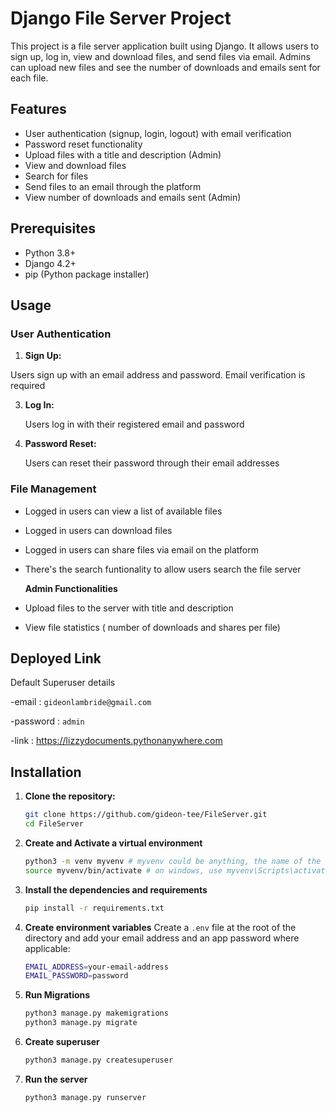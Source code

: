 # Django File Server Project

This project is a file server application built using Django. It allows users to sign up, log in, view and download files, and send files via email. Admins can upload new files and see the number of downloads and emails sent for each file.

## Features

- User authentication (signup, login, logout) with email verification
- Password reset functionality
- Upload files with a title and description (Admin)
- View and download files
- Search for files
- Send files to an email through the platform
- View number of downloads and emails sent (Admin)

## Prerequisites

- Python 3.8+
- Django 4.2+
- pip (Python package installer)

## Usage

### User Authentication
1. **Sign Up:**
   
  Users sign up with an email address and password. Email verification is required

3. **Log In:**
   
   Users log in with their registered email and password

4. **Password Reset:**
   
   Users can reset their password through their email addresses

### File Management
- Logged in users can view a list of available files
- Logged in users can download files
- Logged in users can share files via email on the platform
- There's the search funtionality to allow users search the file server

  **Admin Functionalities**
- Upload files to the server with title and description
- View file statistics ( number of downloads and shares per file)

## Deployed Link

Default Superuser details

-email : `gideonlambride@gmail.com`

-password : `admin`

-link : https://lizzydocuments.pythonanywhere.com


## Installation

1. **Clone the repository:**
   ```bash
   git clone https://github.com/gideon-tee/FileServer.git
   cd FileServer
   ```
   
2. **Create and Activate a virtual environment**
   ```bash
   python3 -m venv myvenv # myvenv could be anything, the name of the virtualenv
   source myvenv/bin/activate # on windows, use myvenv\Scripts\activate
   ```
3. **Install the dependencies and requirements**
   ```bash
   pip install -r requirements.txt
   ```

4. **Create environment variables**
   Create a `.env` file at the root of the directory and add your email address and an app password where applicable:
   ```bash
   EMAIL_ADDRESS=your-email-address
   EMAIL_PASSWORD=password
   ```

5. **Run Migrations**
   ```bash
   python3 manage.py makemigrations
   python3 manage.py migrate
   ```

6. **Create superuser**
   ```bash
   python3 manage.py createsuperuser
   ```

7. **Run the server**
   ```bash
   python3 manage.py runserver
   ```



  
   
